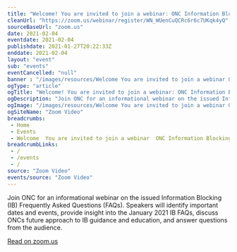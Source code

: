 ```yaml
--- 
title: "Welcome! You are invited to join a webinar: ONC Information Blocking FAQ Webinar. After registering, you will receive a confirmation email about joining the webinar."
cleanUrl: "https://zoom.us/webinar/register/WN_WUenCuQCRc6r6c7UKqk4yQ"
sourceBaseUrl: "zoom.us"
date: 2021-02-04
eventdate: 2021-02-04
publishdate: 2021-01-27T20:22:33Z
enddate: 2021-02-04
layout: "event"
sub: "events"
eventCancelled: "null"
banner : "/images/resources/Welcome You are invited to join a webinar ONC Information Blocking FAQ Webinar After registering you will receive a confirmation email about joining the webinar.png"
ogType: "article"
ogTitle: "Welcome! You are invited to join a webinar: ONC Information Blocking FAQ Webinar. After registering, you will receive a confirmation email about joining the webinar."
ogDescription: "Join ONC for an informational webinar on the issued Information Blocking (IB) Frequently Asked Questions (FAQs). Speakers will identify important dates and events, provide insight into the January 2021 IB FAQs, discuss ONCs future approach to IB guidance and education, and answer questions from the audience."
ogImage: "/images/resources/Welcome You are invited to join a webinar ONC Information Blocking FAQ Webinar After registering you will receive a confirmation email about joining the webinar.png"
ogSiteName: "Zoom Video"
breadcrumbs:
 - Home
 - Events
 - Welcome  You are invited to join a webinar  ONC Information Blocking FAQ Webinar  After registering  you will receive a confirmation email about joining the webinar
breadcrumbLinks:
 - / 
 - /events
 - / 
source: "Zoom Video"
events/source: "Zoom Video"
---
```

Join ONC for an informational webinar on the issued Information Blocking (IB) Frequently Asked Questions (FAQs). Speakers will identify important dates and events, provide insight into the January 2021 IB FAQs, discuss ONCs future approach to IB guidance and education, and answer questions from the audience.  
  
[Read on zoom.us](https://zoom.us/webinar/register/WN_WUenCuQCRc6r6c7UKqk4yQ)
